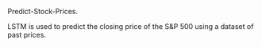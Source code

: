 Predict-Stock-Prices.

LSTM is used to predict the closing price of the S&P 500 using a dataset of past prices.


